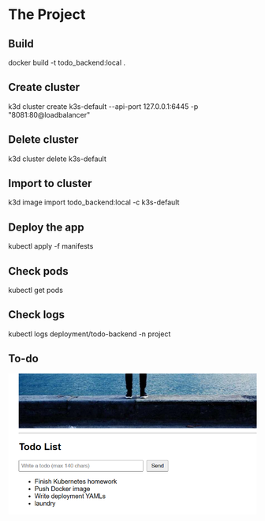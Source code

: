 # The Project

## Build

docker build -t todo_backend:local .

## Create cluster

k3d cluster create k3s-default --api-port 127.0.0.1:6445 -p "8081:80@loadbalancer"

## Delete cluster

k3d cluster delete k3s-default

## Import to cluster

k3d image import todo_backend:local -c k3s-default

## Deploy the app

kubectl apply -f manifests

## Check pods

kubectl get pods

## Check logs

kubectl logs deployment/todo-backend -n project

## To-do

![to-do ss](docs/to_do_browser.png)
